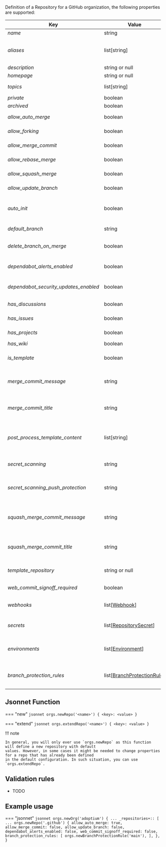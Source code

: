 Definition of a Repository for a GitHub organization, the following properties are supported:

| Key                                   | Value                                                     | Description                                                                             | Notes                           |
|---------------------------------------|-----------------------------------------------------------|-----------------------------------------------------------------------------------------|---------------------------------|
| _name_                                | string                                                    | Name of the repository                                                                  |                                 |
| _aliases_                             | list[string]                                              | List of repository alias names, need to add previous name when renaming a repository    |                                 |
| _description_                         | string or null                                            | Project description                                                                     |                                 |
| _homepage_                            | string or null                                            | Link to the homepage                                                                    |                                 |
| _topics_                              | list[string]                                              | The list of topics of this repository.                                                  |                                 |
| _private_                             | boolean                                                   | If the project is private                                                               |                                 |
| _archived_                            | boolean                                                   | If the repo is archived                                                                 |                                 |
| _allow_auto_merge_                    | boolean                                                   | If auto merges are permitted                                                            |                                 |
| _allow_forking_                       | boolean                                                   | If the repo allows private forking                                                      |                                 |
| _allow_merge_commit_                  | boolean                                                   | If merge commits are permitted                                                          |                                 |
| _allow_rebase_merge_                  | boolean                                                   | If rebase merges are permitted                                                          |                                 |
| _allow_squash_merge_                  | boolean                                                   | If squash merges are permitted                                                          |                                 |
| _allow_update_branch_                 | boolean                                                   | If pull requests should suggest updates                                                 |                                 |
| _auto_init_                           | boolean                                                   | If the repository shall be auto-initialized during creation                             | only considered during creation |
| _default_branch_                      | string                                                    | Name of the default branch                                                              |                                 |
| _delete_branch_on_merge_              | boolean                                                   | If branches shall automatically be deleted after a merge                                |                                 |
| _dependabot_alerts_enabled_           | boolean                                                   | If the repo has dependabot alerts enabled                                               |                                 |
| _dependabot_security_updates_enabled_ | boolean                                                   | If the repo has dependabot security updates enabled                                     |                                 |
| _has_discussions_                     | boolean                                                   | If the repo has discussions enabled                                                     |                                 |
| _has_issues_                          | boolean                                                   | If the repo can have issues                                                             |                                 |
| _has_projects_                        | boolean                                                   | If the repo can have projects                                                           |                                 |
| _has_wiki_                            | boolean                                                   | If the repo has a wiki                                                                  |                                 |
| _is_template_                         | boolean                                                   | If the repo is can be used as a template repository                                     |                                 |
| _merge_commit_message_                | string                                                    | Can be PR_BODY, PR_TITLE, or BLANK for a default merge commit message                   |                                 |
| _merge_commit_title_                  | string                                                    | Can be PR_TITLE or MERGE_MESSAGE for a default merge commit title                       |                                 |
| _post_process_template_content_       | list[string]                                              | A list of content paths in a template repository that shall be processed after creation | only considered during creation | 
| _secret_scanning_                     | string                                                    | If secret scanning is "enabled" or "disabled"                                           |                                 |
| _secret_scanning_push_protection_     | string                                                    | If secret scanning push protection is "enabled" or "disabled"                           |                                 |
| _squash_merge_commit_message_         | string                                                    | Can be PR_BODY, COMMIT_MESSAGES, or BLANK for a default squash merge commit message     |                                 |
| _squash_merge_commit_title_           | string                                                    | Can be PR_TITLE or COMMIT_OR_PR_TITLE for a default squash merge commit title           |                                 |
| _template_repository_                 | string or null                                            | The template repository to use when creating the repo                                   | read-only                       |
| _web_commit_signoff_required_         | boolean                                                   | If the repo requires web commit signoff                                                 |                                 |
| _webhooks_                            | list\[[Webhook](webhook.md)\]                             | webhooks defined for this repo, see section above for details                           |                                 |
| _secrets_                             | list\[[RepositorySecret](secret.md)\]                     | secrets defined for this repo, see section below for details                            |                                 |
| _environments_                        | list\[[Environment](environment.md)\]                     | environments defined for this repo, see section below for details                       |                                 |
| _branch_protection_rules_             | list\[[BranchProtectionRule](branch-protection-rule.md)\] | branch protection rules of the repo, see section below for details                      |                                 |

## Jsonnet Function

=== "new"
    ``` jsonnet
    orgs.newRepo('<name>') {
      <key>: <value>
    }
    ```

=== "extend"
    ``` jsonnet
    orgs.extendRepo('<name>') {
      <key>: <value>
    }
    ```

!!! note

    In general, you will only ever use `orgs.newRepo` as this function will define a new repository with default
    values. However, in some cases it might be needed to change properties for a repo that has already been defined 
    in the default configuration. In such situation, you can use `orgs.extendRepo`.

## Validation rules

- TODO

## Example usage

=== "jsonnet"
    ``` jsonnet
    orgs.newOrg('adoptium') {
      ...
      _repositories+:: [
        ...
        orgs.newRepo('.github') {
          allow_auto_merge: true,
          allow_merge_commit: false,
          allow_update_branch: false,
          dependabot_alerts_enabled: false,
          web_commit_signoff_required: false,
          branch_protection_rules: [
            orgs.newBranchProtectionRule('main'),
          ],
        },
    }
    ```
